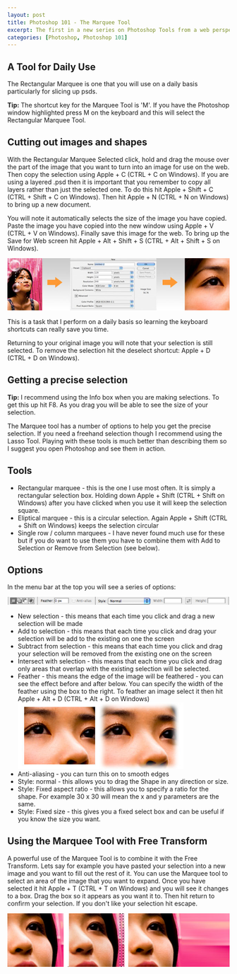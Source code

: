 ```yaml
--- 
layout: post
title: Photoshop 101 - The Marquee Tool
excerpt: The first in a new series on Photoshop Tools from a web perspective. The Marquee Tool is undoubtedly one of the most useful at your disposal and holds some unexpected capabilities.
categories: [Photoshop, Photoshop 101]
---
```

## A Tool for Daily Use

The Rectangular Marquee is one that you will use on a daily basis particularly for slicing up psds.

**Tip:** The shortcut key for the Marquee Tool is 'M'. If you have the Photoshop window highlighted press M on the keyboard and this will select the Rectangular Marquee Tool.

## Cutting out images and shapes

With the Rectangular Marquee Selected click, hold and drag the mouse over the part of the image that you want to turn into an image for use on the web. Then copy the selection using Apple + C (CTRL + C on Windows). If you are using a layered .psd then it is important that you remember to copy all layers rather than just the selected one. To do this hit Apple + Shift + C (CTRL + Shift + C on Windows). Then hit Apple + N (CTRL + N on Windows) to bring up a new document.

You will note it automatically selects the size of the image you have copied. Paste the image you have copied into the new window using Apple + V (CTRL + V on Windows). Finally save this image for the web. To bring up the Save for Web screen hit Apple + Alt + Shift + S (CTRL + Alt + Shift + S on Windows).

![Selecting and saving an image][1]

This is a task that I perform on a daily basis so learning the keyboard shortcuts can really save you time.

Returning to your original image you will note that your selection is still selected. To remove the selection hit the deselect shortcut: Apple + D (CTRL + D on Windows).

## Getting a precise selection

**Tip:** I recommend using the Info box when you are making selections. To get this up hit F8. As you drag you will be able to see the size of your selection.

The Marquee tool has a number of options to help you get the precise selection. If you need a freehand selection though I recommend using the Lasso Tool. Playing with these tools is much better than describing them so I suggest you open Photoshop and see them in action.

## Tools

*   Rectangular marquee - this is the one I use most often. It is simply a rectangular selection box. Holding down Apple + Shift (CTRL + Shift on Windows) after you have clicked when you use it will keep the selection square.
*   Eliptical marquee - this is a circular selection. Again Apple + Shift (CTRL + Shift on Windows) keeps the selection circular
*   Single row / column marquees - I have never found much use for these but if you do want to use them you have to combine them with Add to Selection or Remove from Selection (see below).

## Options

In the menu bar at the top you will see a series of options:

![Marquee Toolbar][2]

*   New selection - this means that each time you click and drag a new selection will be made
*   Add to selection - this means that each time you click and drag your selection will be add to the existing on one the screen
*   Subtract from selection - this means that each time you click and drag your selection will be removed from the existing one on the screen
*   Intersect with selection - this means that each time you click and drag only areas that overlap with the existing selection will be selected.
*   Feather - this means the edge of the image will be feathered - you can see the effect before and after below. You can specify the width of the feather using the box to the right. To feather an image select it then hit Apple + Alt + D (CTRL + Alt + D on Windows)  
    ![An example of a feathred image][3]
*   Anti-aliasing - you can turn this on to smooth edges
*   Style: normal - this allows you to drag the Shape in any direction or size.
*   Style: Fixed aspect ratio - this allows you to specify a ratio for the shape. For example 30 x 30 will mean the x and y parameters are the same.
*   Style: Fixed size - this gives you a fixed select box and can be useful if you know the size you want.

## Using the Marquee Tool with Free Transform

A powerful use of the Marquee Tool is to combine it with the Free Transform. Lets say for example you have pasted your selection into a new image and you want to fill out the rest of it. You can use the Marquee tool to select an area of the image that you want to expand. Once you have selected it hit Apple + T (CTRL + T on Windows) and you will see it changes to a box. Drag the box so it appears as you want it to. Then hit return to confirm your selection. If you don't like your selection hit escape.

![The Marquee Tool with Free Transform][4]

 [1]: /images/articles/select_save_image.jpg "Selecting and saving an image"
 [2]: /images/articles/marquee_toolbar.png "Marquee Toolbar"
 [3]: /images/articles/marquee_feather.jpg "An example of a feathered image"
 [4]: /images/articles/marquee_transform.jpg
